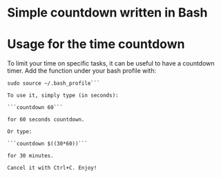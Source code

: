 # Simple countdown written in Bash

# Usage for the time countdown

To limit your time on specific tasks, it can be useful to have a countdown timer. Add the function under your bash profile with:

```sudo nano ~/.bash_profile
sudo source ~/.bash_profile```

To use it, simply type (in seconds):

```countdown 60```

for 60 seconds countdown.

Or type:

```countdown $((30*60))```

for 30 minutes.

Cancel it with Ctrl+C. Enjoy!
